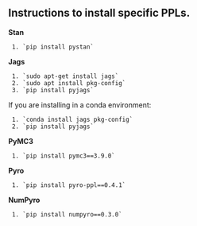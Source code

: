 ## Instructions to install specific PPLs.

 **Stan**

     1. `pip install pystan`

 **Jags**

     1. `sudo apt-get install jags`
     2. `sudo apt install pkg-config`
     3. `pip install pyjags`

 If you are installing in a conda environment:

     1. `conda install jags pkg-config`
     2. `pip install pyjags`

 **PyMC3**

     1. `pip install pymc3==3.9.0`

 **Pyro**

     1. `pip install pyro-ppl==0.4.1`

 **NumPyro**

     1. `pip install numpyro==0.3.0`
